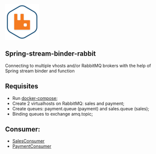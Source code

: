 ![icon](.idea/icon.png) 
## Spring-stream-binder-rabbit
Connecting to multiple vhosts and/or RabbitMQ brokers with the help of Spring stream binder and function

## Requisites
* Run [docker-compose](/docker-compose.yml);
* Create 2 virtualhosts on RabbitMQ: sales and payment;
* Create queues: payment.queue (payment) and sales.queue (sales);
* Binding queues to exchange amq.topic;

## Consumer:
* [SalesConsumer](src/main/kotlin/com/github/eltonsandre/sample/stream/binder/input/SalesConsumer.kt)
* [PaymentConsumer](src/main/kotlin/com/github/eltonsandre/sample/stream/binder/input/PaymentConsumer.kt)
